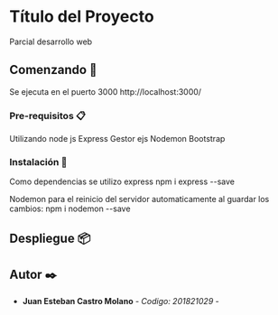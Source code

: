 # Título del Proyecto

Parcial desarrollo web

## Comenzando 🚀
Se ejecuta en el puerto 3000
http://localhost:3000/

### Pre-requisitos 📋

Utilizando node js
Express
Gestor ejs
Nodemon
Bootstrap

### Instalación 🔧
Como dependencias se utilizo express
npm i express --save

Nodemon para el reinicio del servidor automaticamente al guardar los cambios:
npm i nodemon --save
## Despliegue 📦
## Autor ✒️



* **Juan Esteban Castro Molano** - *Codigo: 201821029* - 



